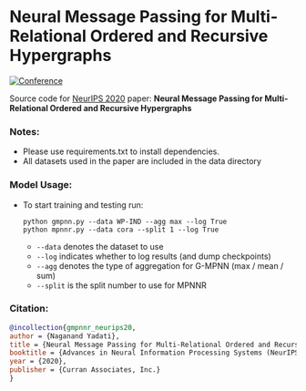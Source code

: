 # Neural Message Passing for Multi-Relational Ordered and Recursive Hypergraphs

[![Conference](http://img.shields.io/badge/NeurIPS-2020-4b44ce.svg)](https://nips.cc/) 

Source code for [NeurIPS 2020](https://www.cikm2020.org/) paper: **Neural Message Passing for Multi-Relational Ordered and Recursive Hypergraphs**


### Notes:
- Please use requirements.txt to install dependencies.
- All datasets used in the paper are included in the data directory

### Model Usage:

- To start training and testing run:

  ```shell
  python gmpnn.py --data WP-IND --agg max --log True
  python mpnnr.py --data cora --split 1 --log True

  ```

  - `--data` denotes the dataset to use
  - `--log` indicates whether to log results (and dump checkpoints)
  - `--agg` denotes the type of aggregation for G-MPNN (max / mean / sum)
  - `--split` is the split number to use for MPNNR

  

### Citation:

```bibtex
@incollection{gmpnnr_neurips20,
author = {Naganand Yadati},
title = {Neural Message Passing for Multi-Relational Ordered and Recursive Hypergraphs},
booktitle = {Advances in Neural Information Processing Systems (NeurIPS) 33},
year = {2020},
publisher = {Curran Associates, Inc.}
}
```
